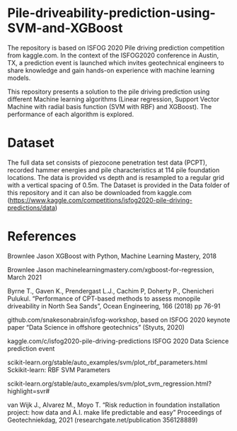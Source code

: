 # Pile-driveability-prediction-using-SVM-and-XGBoost
The repository is based on ISFOG 2020 Pile driving prediction competition from kaggle.com. 
In the context of the ISFOG2020 conference in Austin, TX, a prediction event is launched which invites geotechnical engineers 
to share knowledge and gain hands-on experience with machine learning models.

This repository presents a solution to the pile driving prediction using different Machine learning algorithms
(Linear regression, Support Vector Machine with radial basis function (SVM with RBF) and XGBoost). The performance
of each algorithm is explored.

# Dataset
The full data set consists of piezocone penetration test data (PCPT), recorded hammer energies and pile characteristics at 114 pile foundation locations. 
The data is provided vs depth and is resampled to a regular grid with a vertical spacing of 0.5m. The Dataset is provided in the Data folder of this
repository and it can also be downloaded from kaggle.com (https://www.kaggle.com/competitions/isfog2020-pile-driving-predictions/data)

# References
Brownlee Jason XGBoost with Python, Machine Learning Mastery, 2018

Brownlee Jason machinelearningmastery.com/xgboost-for-regression, March 2021

Byrne T., Gaven K., Prendergast L.J., Cachim P, Doherty P., Chenicheri Pulukul. “Performance of CPT-based methods to assess monopile driveability in North Sea Sands”, 
Ocean Engineering, 166 (2018) pp 76-91

github.com/snakesonabrain/isfog-workshop, based on ISFOG 2020 keynote paper “Data Science in offshore geotechnics” (Styuts, 2020)

kaggle.com/c/isfog2020-pile-driving-predictions ISFOG 2020 Data Science prediction event

scikit-learn.org/stable/auto_examples/svm/plot_rbf_parameters.html  Sckikit-learn: RBF SVM Parameters

scikit-learn.org/stable/auto_examples/svm/plot_svm_regression.html?highlight=svr#

van Wijk J., Alvarez M., Moyo T. “Risk reduction in foundation installation project: how data and A.I. make life predictable and easy” 
Proceedings of Geotechniekdag, 2021 (researchgate.net/publication 356128889)

